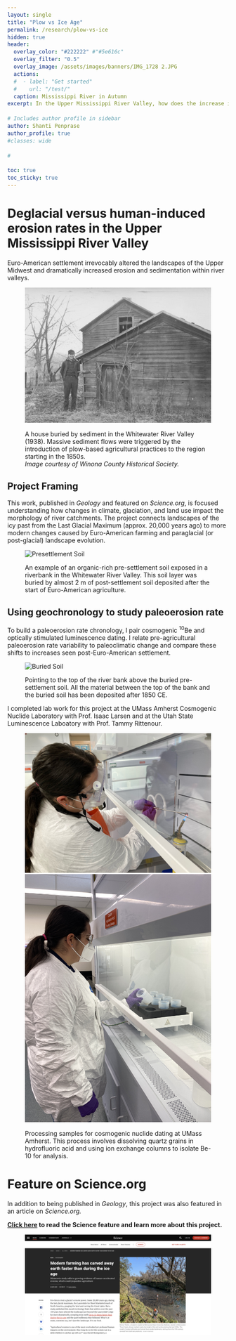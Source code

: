 ```yaml
---
layout: single
title: "Plow vs Ice Age"
permalink: /research/plow-vs-ice
hidden: true
header:
  overlay_color: "#222222" #"#5e616c"
  overlay_filter: "0.5"
  overlay_image: /assets/images/banners/IMG_1728 2.JPG
  actions:
  #  - label: "Get started"
  #    url: "/test/"
  caption: Mississippi River in Autumn
excerpt: In the Upper Mississippi River Valley, how does the increase in erosion rate triggered by Euro-American agriculture compare to erosion rates during deglaciation?

# Includes author profile in sidebar
author: Shanti Penprase
author_profile: true
#classes: wide

# 

toc: true
toc_sticky: true        
---
```

# Deglacial versus human-induced erosion rates in the Upper Mississippi River Valley

Euro-American settlement irrevocably altered the landscapes of the Upper Midwest and dramatically increased erosion and sedimentation within river valleys. 

<figure class="single-image">
  <img src="/assets/images/Beaver_HouseSedimentation_1938.jpg">
  <figcaption>
    <p class="text-center">
      A house buried by sediment in the Whitewater River Valley (1938). Massive sediment flows were triggered by the introduction of plow-based agricultural practices to the region starting in the 1850s. <br><i>Image courtesy of Winona County Historical Society.</i>
    </p>
  </figcaption>
</figure>

## Project Framing
This work, published in <i>Geology</i> and featured on <i>Science.org</i>, is focused understanding how changes in climate, glaciation, and land use impact the morphology of river catchments. The project connects landscapes of the icy past from the Last Glacial Maximum (approx. 20,000 years ago) to more modern changes caused by Euro-American farming and paraglacial (or post-glacial) landscape evolution. 


<figure class="single-image">
  <img src="/assets/images/Dartmouth/plow_presettle.JPG" alt="Presettlement Soil">
  <figcaption>
    <p class="text-center">
      An example of an organic-rich pre-settlement soil exposed in a riverbank in the Whitewater River Valley. This soil layer was buried by almost 2 m of post-settlement soil deposited after the start of Euro-American agriculture.
    </p>
  </figcaption>
</figure>

## Using geochronology to study paleoerosion rate
To build a paleoerosion rate chronology, I pair cosmogenic <sup>10</sup>Be and optically stimulated luminescence dating. I relate pre-agricultural paleoerosion rate variability to paleoclimatic change and compare these shifts to increases seen post-Euro-American settlement.

<figure class="single">
  <img src="/assets/images/Dartmouth/plow_buriedsoil.JPG" alt="Buried Soil">
  <figcaption>
    <p class="text-center">
      Pointing to the top of the river bank above the buried pre-settlement soil. All the material between the top of the bank and the buried soil has been deposited after 1850 CE.
    </p>
  </figcaption>
</figure>

I completed lab work for this project at the UMass Amherst Cosmogenic Nuclide Laboratory with Prof. Isaac Larsen and at the Utah State Luminescence Laboatory with Prof. Tammy Rittenour.

<figure class="half image-row">
  <div class="image-container">
    <img src="/assets/images/IMG_1618.JPEG" alt="Heating Sample">
  </div>
  <div class="image-container">
    <img src="/assets/images/IMG_4005.JPG" alt="Pouring Sample">
  </div>
  <figcaption>
    <p class="text-center">
      Processing samples for cosmogenic nuclide dating at UMass Amherst. This process involves dissolving quartz grains in hydrofluoric acid and using ion exchange columns to isolate Be-10 for analysis.
    </p>
  </figcaption>
</figure>

# Feature on Science.org
In addition to being published in <i>Geology</i>, this project was also featured in an article on <i>Science.org.</i>

**[Click here](https://www.science.org/content/article/modern-farming-has-carved-away-earth-faster-ancient-ice-sheets) to read the Science feature and learn more about this project.**

<figure class="0.75">
	<img src="/assets/images/Science%20Article%20Preview.png" alt="Science Article preview">
	<figcaption></figcaption>
</figure>


